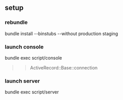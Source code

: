 ## setup

### rebundle

  bundle install --binstubs --without production staging

### launch console

  bundle exec script/console
  >> ActiveRecord::Base::connection

### launch server

  bundle exec script/server

